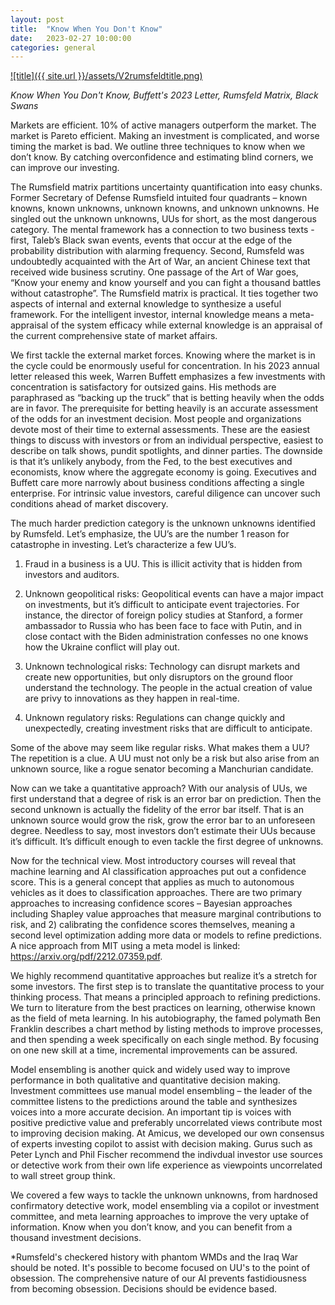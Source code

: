 ```yaml
---
layout: post
title:  "Know When You Don't Know"
date:   2023-02-27 10:00:00
categories: general
---
```


<a href="https://www.youtube.com/watch?v=esa_i7NPxc8">![title]({{ site.url }}/assets/V2rumsfeldtitle.png)</a>

*Know When You Don't Know, Buffett's 2023 Letter, Rumsfeld Matrix, Black Swans*

Markets are efficient. 10% of active managers outperform the market. The market is Pareto efficient. Making an investment is complicated, and worse timing the market is bad. We outline three techniques to know when we don’t know.  By catching overconfidence and estimating blind corners, we can improve our investing.

The Rumsfield matrix partitions uncertainty quantification into easy chunks. Former Secretary of Defense Rumsfield intuited four quadrants – known knowns, known unknowns, unknown knowns, and unknown unknowns. He singled out the unknown unknowns, UUs for short, as the most dangerous category.  The mental framework has a connection to two business texts - first, Taleb’s Black swan events, events that occur at the edge of the probability distribution with alarming frequency. Second, Rumsfeld was undoubtedly acquainted with the Art of War, an ancient Chinese text that received wide business scrutiny. One passage of the Art of War goes, “Know your enemy and know yourself and you can fight a thousand battles without catastrophe”.  The Rumsfield matrix is practical.  It ties together two aspects of internal and external knowledge to synthesize a useful framework. For the intelligent investor, internal knowledge means a meta-appraisal of the system efficacy while external knowledge is an appraisal of the current comprehensive state of market affairs.

We first tackle the external market forces.  Knowing where the market is in the cycle could be enormously useful for concentration.  In his 2023 annual letter released this week, Warren Buffett emphasizes a few investments with concentration is satisfactory for outsized gains. His methods are paraphrased as “backing up the truck” that is betting heavily when the odds are in favor. The prerequisite for betting heavily is an accurate assessment of the odds for an investment decision.  Most people and organizations devote most of their time to external assessments. These are the easiest things to discuss with investors or from an individual perspective, easiest to describe on talk shows, pundit spotlights, and dinner parties.  The downside is that it’s unlikely anybody, from the Fed, to the best executives and economists, know where the aggregate economy is going. Executives and Buffett care more narrowly about business conditions affecting a single enterprise.  For intrinsic value investors, careful diligence can uncover such conditions ahead of market discovery.

The much harder prediction category is the unknown unknowns identified by Rumsfeld.  Let’s emphasize, the UU’s are the number 1 reason for catastrophe in investing.  Let’s characterize a few UU’s. 

1. Fraud in a business is a UU. This is illicit activity that is hidden from investors and auditors.  

2. Unknown geopolitical risks: Geopolitical events can have a major impact on investments, but it’s difficult to anticipate event trajectories.  For instance, the director of foreign policy studies at Stanford, a former ambassador to Russia who has been face to face with Putin, and in close contact with the Biden administration confesses no one knows how the Ukraine conflict will play out. 

3. Unknown technological risks: Technology can disrupt markets and create new opportunities, but only disruptors on the ground floor understand the technology. The people in the actual creation of value are privy to innovations as they happen in real-time.

4. Unknown regulatory risks: Regulations can change quickly and unexpectedly, creating investment risks that are difficult to anticipate. 

Some of the above may seem like regular risks. What makes them a UU? The repetition is a clue. A UU must not only be a risk but also arise from an unknown source, like a rogue senator becoming a Manchurian candidate.

Now can we take a quantitative approach?  With our analysis of UUs, we first understand that a degree of risk is an error bar on prediction. Then the second unknown is actually the fidelity of the error bar itself.  That is an unknown source would grow the risk, grow the error bar to an unforeseen degree. Needless to say, most investors don’t estimate their UUs because it’s difficult. It’s difficult enough to even tackle the first degree of unknowns.

Now for the technical view. Most introductory courses will reveal that machine learning and AI classification approaches put out a confidence score. This is a general concept that applies as much to autonomous vehicles as it does to classification approaches.  There are two primary approaches to increasing confidence scores – Bayesian approaches including Shapley value approaches that measure marginal contributions to risk, and 2) calibrating the confidence scores themselves, meaning a second level optimization adding more data or models to refine predictions. A nice approach from MIT using a meta model is linked: https://arxiv.org/pdf/2212.07359.pdf. 

We highly recommend quantitative approaches but realize it’s a stretch for some investors.  The first step is to translate the quantitative process to your thinking process. That means a principled approach to refining predictions. We turn to literature from the best practices on learning, otherwise known as the field of meta learning.  In his autobiography, the famed polymath Ben Franklin describes a chart method by listing methods to improve processes, and then spending a week specifically on each single method.  By focusing on one new skill at a time, incremental improvements can be assured.

Model ensembling is another quick and widely used way to improve performance in both qualitative and quantitative decision making.  Investment committees use manual model ensembling – the leader of the committee listens to the predictions around the table and synthesizes voices into a more accurate decision.  An important tip is voices with positive predictive value and preferably uncorrelated views contribute most to improving decision making.  At Amicus, we developed our own consensus of experts investing copilot to assist with decision making. Gurus such as Peter Lynch and Phil Fischer recommend the indivdual investor use sources or detective work from their own life experience as viewpoints uncorrelated to wall street group think.

We covered a few ways to tackle the unknown unknowns, from hardnosed confirmatory detective work, model ensembling via a copilot or investment committee, and meta learning approaches to improve the very uptake of information. Know when you don’t know, and you can benefit from a thousand investment decisions. 

*Rumsfeld's checkered history with phantom WMDs and the Iraq War should be noted.  It's possible to become focused on UU's to the point of obsession. The comprehensive nature of our AI prevents fastidiousness from becoming obsession. Decisions should be evidence based.
